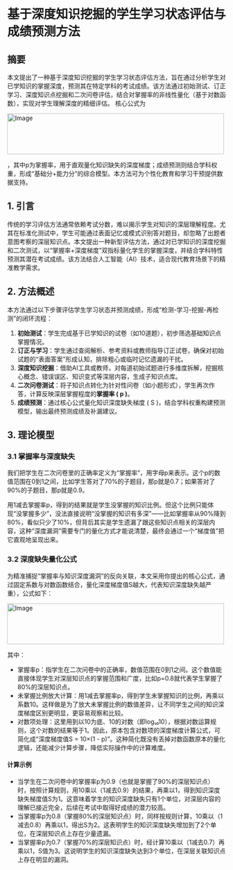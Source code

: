 # 基于深度知识挖掘的学生学习状态评估与成绩预测方法
## 摘要
本文提出了一种基于深度知识挖掘的学生学习状态评估方法，旨在通过分析学生对已学知识的掌握深度，预测其在特定学科的考试成绩。该方法通过初始测试、订正学习、深度知识点挖掘和二次问卷评估，结合对掌握率的非线性量化（基于对数函数），实现对学生理解深度的精细评估。
核心公式为

<img width="500" height="94" alt="Image" src="https://github.com/user-attachments/assets/f226c98c-6d3e-4951-a005-3b9c45abc9c3" />

，其中p为掌握率，用于直观量化知识缺失的深度梯度；成绩预测则结合学科权重，形成“基础分+能力分”的综合模型。本方法可为个性化教育和学习干预提供数据支持。

## 1. 引言
传统的学习评估方法通常依赖考试分数，难以揭示学生对知识的深层理解程度。尤其在标准化测试中，学生可能通过表面记忆或模式识别答对题目，却忽略了出题者意图考察的深层知识点。本文提出一种新型评估方法，通过对已学知识的深度挖掘和二次测试，以“掌握率+深度梯度”双指标量化学生的掌握深度，并结合学科特性预测其潜在考试成绩。该方法结合人工智能（AI）技术，适合现代教育场景下的精准教学需求。

## 2. 方法概述
本方法通过以下步骤评估学生学习状态并预测成绩，形成“检测-学习-挖掘-再检测”的闭环流程：
1. **初始测试**：学生完成基于已学知识的试卷（如10道题），初步筛选基础知识点掌握情况。
2. **订正与学习**：学生通过查阅解析、参考资料或教师指导订正试卷，确保对初始试题的“表面答案”形成认知，排除粗心或临时记忆遗漏的干扰。
3. **深度知识挖掘**：借助AI工具或教师，对每道初始试题进行多维度拆解，挖掘核心概念、错误误区、知识变式等深层内容，生成子知识点库。
4. **二次问卷测试**：将子知识点转化为针对性问卷（如小题形式），学生再次作答，计算反映深层掌握程度的**掌握率 \( p \)**。
5. **成绩预测**：通过核心公式量化知识深度缺失梯度 \( S \)，结合学科权重构建预测模型，输出最终预测成绩及补漏建议。

## 3. 理论模型
### 3.1 掌握率与深度缺失
我们把学生在二次问卷里的正确率定义为“掌握率”，用字母p来表示。这个p的数值范围在0到1之间，比如学生答对了70%的子题目，那p就是0.7；如果答对了90%的子题目，那p就是0.9。

用1减去掌握率p，得到的结果就是学生没掌握的知识比例。但这个比例只能体现“没掌握多少”，没法直接说明“没掌握的知识有多深”——比如掌握率从90%降到80%，看似只少了10%，但背后其实是学生遗漏了跟这些知识点相关的深层内容，这种“深度漏洞”需要专门的量化方式才能说清楚，最终会通过一个“梯度值”把它直观地呈现出来。

### 3.2 深度缺失量化公式
为精准捕捉“掌握率与知识深度漏洞”的反向关联，本文采用你提出的核心公式，通过固定系数与对数函数结合，量化深度梯度值S越大，代表知识深度缺失越严重），公式如下：

<img width="500" height="94" alt="Image" src="https://github.com/user-attachments/assets/3b0e7dd2-fe27-4bb8-ac3e-35f2e8e4c1f5" />

其中：
- 掌握率p：指学生在二次问卷中的正确率，数值范围在0到1之间。这个数值能直接体现学生对深层知识点的掌握范围和广度，比如p=0.8就代表学生掌握了80%的深层知识点。
- 未掌握比例放大计算：用1减去掌握率p，得到学生未掌握知识的比例，再乘以系数10。这样做是为了放大未掌握比例的数值差异，让不同学生之间的知识深度梯度区别更明显，更容易观察和比较。
- 对数项处理：这里用到以10为底、10的对数（即log₁₀10），根据对数运算规则，这个对数的结果等于1。因此，原本包含对数项的深度梯度计算公式，可简化成“深度梯度值S = 10×(1 - p)”。这种简化既没有丢掉对数函数原本的量化逻辑，还能减少计算步骤，降低实际操作中的计算难度。

#### 计算示例
- 当学生在二次问卷中的掌握率p为0.9（也就是掌握了90%的深层知识点）时，按照计算规则，用10乘以（1减去0.9）的结果，再乘以1，得到知识深度缺失梯度值S为1。这意味着学生的知识深度缺失只有1个单位，对深层内容的理解已接近完全，后续在考试中取得好成绩的潜力较高。
- 当掌握率p为0.8（掌握80%的深层知识点）时，同样按规则计算，10乘以（1减去0.8）再乘以1，得出S为2。这表明学生的知识深度缺失增加到了2个单位，在深层知识点上存在少量遗漏。
- 当掌握率p为0.7（掌握70%的深层知识点）时，经计算10乘以（1减去0.7）再乘以1，S值为3。这说明学生的知识深度缺失达到3个单位，在深层关联知识点上存在明显的漏洞。
